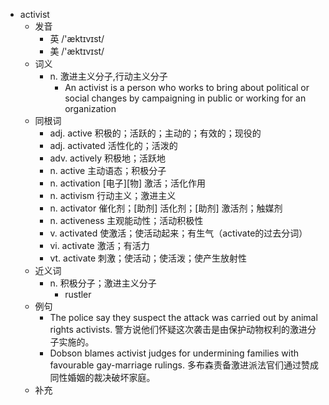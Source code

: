 - activist
  - 发音
    - 英 /'æktɪvɪst/
    - 美 /'æktɪvɪst/
  - 词义
    - n. 激进主义分子,行动主义分子
      - An activist is a person who works to bring about political or social changes by campaigning in public or working for an organization
  - 同根词
    - adj. active 积极的；活跃的；主动的；有效的；现役的
    - adj. activated 活性化的；活泼的
    - adv. actively 积极地；活跃地
    - n. active 主动语态；积极分子
    - n. activation [电子][物] 激活；活化作用
    - n. activism 行动主义；激进主义
    - n. activator 催化剂；[助剂] 活化剂；[助剂] 激活剂；触媒剂
    - n. activeness 主观能动性；活动积极性
    - v. activated 使激活；使活动起来；有生气（activate的过去分词）
    - vi. activate 激活；有活力
    - vt. activate 刺激；使活动；使活泼；使产生放射性
  - 近义词
    - n. 积极分子；激进主义分子
      - rustler
  - 例句
    - The police say they suspect the attack was carried out by animal rights activists. 警方说他们怀疑这次袭击是由保护动物权利的激进分子实施的。
    - Dobson blames activist judges for undermining families with favourable gay-marriage rulings. 多布森责备激进派法官们通过赞成同性婚姻的裁决破坏家庭。
  - 补充